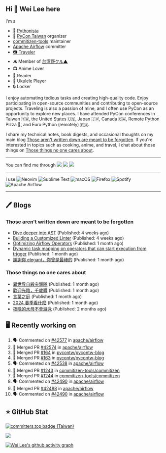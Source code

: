 ## Hi 👋 Wei Lee here

I'm a

* 🐍 [Pythonista](https://pycon-note.wei-lee.me/)
* 🐍 [PyCon Taiwan](https://tw.pycon.org/) organizer
* [commitizen-tools](https://github.com/commitizen-tools) maintainer
* [Apache Airflow](https://github.com/apache/airflow/) committer
* [📷 Traveler](https://travlog.wei-lee.me/)
* ⛺ Member of [台湾野クル▲](https://twitter.com/Taiwannokuru)
* 📺 Anime Lover
* 📖 Reader
* 🎵 Ukulele Player
* 🔒 Locker

I enjoy automating tedious tasks and creating high-quality code. Enjoy participating in open-source communities and contributing to open-source projects. Traveling is also a passion of mine, and I often use PyCon as an opportunity to explore new places. I have attended PyCon conferences in Taiwan 🇹🇼, the United States 🇺🇸, Japan 🇯🇵, Canada 🇨🇦, Remote Python Pizza 🍕, and Euro Python (remotely) 🇪🇺.

I share my technical notes, book digests, and occasional thoughts on my main blog [Those aren't written down are meant to be forgotten](https://blog.wei-lee.me/). If you're interested in topics such as cooking, anime, and travel, I chat about those things on [Those things no one cares about](https://travlog.wei-lee.me/).


---

<p align="left">
You can find me through
  <a href="https://in.linkedin.com/in/clleew" target="blank">
    <img src="https://img.shields.io/badge/LinkedIn-0077B5?style=for-the-badge&logo=linkedin&logoColor=white" />
  </a>
  <a href="https://twitter.com/clleew" target="blank">
    <img src="https://img.shields.io/badge/Twitter-1DA1F2?style=for-the-badge&logo=twitter&logoColor=white" />
  </a>
  <a href="https://github.com/Lee-W/" target="blank">
    <img src="https://img.shields.io/badge/GitHub-100000?style=for-the-badge&logo=github&logoColor=white" />
  </a>
</p>

---

I use ![Neovim](https://img.shields.io/badge/NeoVim-%2357A143.svg?&style=for-the-badge&logo=neovim&logoColor=white) ![Sublime Text](https://img.shields.io/badge/sublime_text-%23575757.svg?style=for-the-badge&logo=sublime-text&logoColor=important) ![macOS](https://img.shields.io/badge/mac%20os-000000?style=for-the-badge&logo=macos&logoColor=F0F0F0) ![Firefox](https://img.shields.io/badge/Firefox-FF7139?style=for-the-badge&logo=Firefox-Browser&logoColor=white) ![Spotify](https://img.shields.io/badge/Spotify-1ED760?style=for-the-badge&logo=spotify&logoColor=white) ![Apache Airflow](https://img.shields.io/badge/Apache%20Airflow-017CEE?style=for-the-badge&logo=Apache%20Airflow&logoColor=white)

---


## 🖊️ Blogs

### Those aren't written down are meant to be forgotten

* [Dive deeper into AST](https://blog.wei-lee.me/posts/tech/2024/09/dig-into-ast-a-bit-more) (Published: 4 weeks ago)
* [Building a Customized Linter](https://blog.wei-lee.me/posts/tech/2024/09/check_default_value_of_default_deferrable_through_ast) (Published: 4 weeks ago)
* [Optimizing Airflow Operators](https://blog.wei-lee.me/posts/tech/2024/08/optimizing-airflow-operators-with-default_deferrable) (Published: 1 month ago)
* [Dynamic task mapping on operators that can start execution from trigger](https://blog.wei-lee.me/posts/tech/2024/08/dynamic-task-mapping-on-operators-that-can-start-execution-from-trigger) (Published: 1 month ago)
* [謝謝你 elegant，你曾是最棒的](https://blog.wei-lee.me/posts/tech/2024/08/thanks-elegant-you-were-the-best) (Published: 1 month ago)

### Those things no one cares about
 
 * [異世界自殺突擊隊](https://travlog.wei-lee.me/posts/review/2024/08/Suicide-Squad-ISEKAI) (Published: 1 month ago)
 * [歡迎光臨，千歲醬](https://travlog.wei-lee.me/posts/review/2024/08/okoshiyasu-chitose-chan) (Published: 1 month ago)
 * [言葉之庭](https://travlog.wei-lee.me/posts/review/2024/08/the-garden-of-words) (Published: 1 month ago)
 * [2024 春季看什麼](https://travlog.wei-lee.me/posts/review/2024/08/what-i-watched-in-2024-sprint) (Published: 1 month ago)
 * [夜晚的水母不會游泳](https://travlog.wei-lee.me/posts/review/2024/07/yurukura) (Published: 2 months ago)

## 🖥️ Recently working on

1. 🗣 Commented on [#42577](https://github.com/apache/airflow/pull/42577#issuecomment-2381726017) in [apache/airflow](https://github.com/apache/airflow)
2. 🎉 Merged PR [#42574](https://github.com/apache/airflow/pull/42574) in [apache/airflow](https://github.com/apache/airflow)
3. 🎉 Merged PR [#164](https://github.com/pycontw/pycontw-blog/pull/164) in [pycontw/pycontw-blog](https://github.com/pycontw/pycontw-blog)
4. 🎉 Merged PR [#163](https://github.com/pycontw/pycontw-blog/pull/163) in [pycontw/pycontw-blog](https://github.com/pycontw/pycontw-blog)
5. 🗣 Commented on [#42538](https://github.com/apache/airflow/issues/42538#issuecomment-2380420887) in [apache/airflow](https://github.com/apache/airflow)
6. 🎉 Merged PR [#1243](https://github.com/commitizen-tools/commitizen/pull/1243) in [commitizen-tools/commitizen](https://github.com/commitizen-tools/commitizen)
7. 🎉 Merged PR [#1244](https://github.com/commitizen-tools/commitizen/pull/1244) in [commitizen-tools/commitizen](https://github.com/commitizen-tools/commitizen)
8. 🗣 Commented on [#42490](https://github.com/apache/airflow/pull/42490#issuecomment-2376351359) in [apache/airflow](https://github.com/apache/airflow)
9. 🎉 Merged PR [#42488](https://github.com/apache/airflow/pull/42488) in [apache/airflow](https://github.com/apache/airflow)
10. 🗣 Commented on [#42490](https://github.com/apache/airflow/pull/42490#issuecomment-2376217630) in [apache/airflow](https://github.com/apache/airflow)


## ⭐ GitHub Stat

[![committers.top badge (Taiwan)](https://user-badge.committers.top/taiwan_public/Lee-W.svg)](https://user-badge.committers.top/taiwan_public/Lee-W)

[![](https://github-readme-stats.vercel.app/api?username=Lee-W&show_icons=true&hide_title=true&cache_seconds=86400)](https://github.com/anuraghazra/github-readme-stats)

[![Wei Lee's github activity graph](https://github-readme-activity-graph.vercel.app/graph?username=Lee-W&theme=dracula)](https://github.com/ashutosh00710/github-readme-activity-graph)
